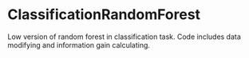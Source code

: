 # ClassificationRandomForest

Low version of random forest in classification task.
Code includes data modifying and information gain calculating.
